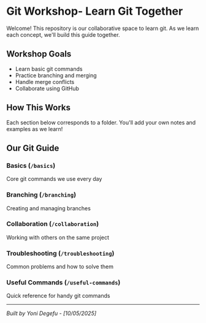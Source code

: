 
# Git Workshop- Learn Git Together


Welcome! This repository is our collaborative space to learn git. As we learn each concept, we'll build this guide together.

## Workshop Goals
- Learn basic git commands
- Practice branching and merging
- Handle merge conflicts
- Collaborate using GitHub

## How This Works
Each section below corresponds to a folder. You'll add your own notes and examples as we learn!

## Our Git Guide

### Basics (`/basics`)
Core git commands we use every day

### Branching (`/branching`)
Creating and managing branches

### Collaboration (`/collaboration`)
Working with others on the same project

### Troubleshooting (`/troubleshooting`)
Common problems and how to solve them

### Useful Commands (`/useful-commands`)
Quick reference for handy git commands

---
*Built by Yoni Degefu - [10/05/2025]*
